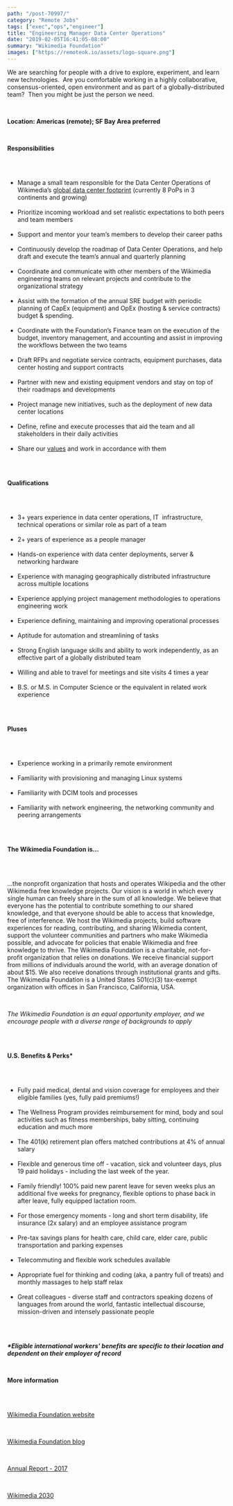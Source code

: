 ```yaml
---
path: "/post-70997/"
category: "Remote Jobs"
tags: ["exec","ops","engineer"]
title: "Engineering Manager Data Center Operations"
date: "2019-02-05T16:41:05-08:00"
summary: "Wikimedia Foundation"
images: ["https://remoteok.io/assets/logo-square.png"]
---
```


<p>We are searching for people with a drive to explore, experiment, and learn new technologies. &nbsp;Are you comfortable working in a highly collaborative, consensus-oriented, open environment and as part of a globally-distributed team? &nbsp;Then you might be just the person we need.</p><br /><p><strong>Location: Americas (remote); SF Bay Area preferred</strong></p><br /><p><strong><strong>Responsibilities</strong></strong></p><br /><ul><br /><li>Manage a small team responsible for the Data Center Operations of Wikimedia&rsquo;s <a href="https://wikitech.wikimedia.org/wiki/Clusters" rel="nofollow">global data center footprint</a> (currently 8 PoPs in 3 continents and growing)</li><br /><li>Prioritize incoming workload and set realistic expectations to both peers and team members</li><br /><li>Support and mentor your team&rsquo;s members to develop their career paths</li><br /><li>Continuously develop the roadmap of Data Center Operations, and help draft and execute the team&rsquo;s annual and quarterly planning</li><br /><li>Coordinate and communicate with other members of the Wikimedia engineering teams on relevant projects and contribute to the organizational strategy</li><br /><li>Assist with the formation of the annual SRE budget with periodic planning of CapEx (equipment) and OpEx (hosting &amp; service contracts) budget &amp; spending.</li><br /><li>Coordinate with the Foundation&rsquo;s Finance team on the execution of the budget, inventory management, and accounting and assist in improving the workflows between the two teams</li><br /><li>Draft RFPs and negotiate service contracts, equipment purchases, data center hosting and support contracts</li><br /><li>Partner with new and existing equipment vendors and stay on top of their roadmaps and developments</li><br /><li>Project manage new initiatives, such as the deployment of new data center locations</li><br /><li>Define, refine and execute processes that aid the team and all stakeholders in their daily activities</li><br /><li>Share our <a href="https://wikimediafoundation.org/wiki/Values" rel="nofollow">values</a> and work in accordance with them</li><br /></ul><br /><p><strong><strong>Qualifications</strong></strong></p><br /><ul><br /><li>3+ years experience in data center operations, IT &nbsp;infrastructure, technical operations or similar role as part of a team</li><br /><li>2+ years of experience as a people manager</li><br /><li>Hands-on experience with data center deployments, server &amp; networking hardware</li><br /><li>Experience with managing geographically distributed infrastructure across multiple locations</li><br /><li>Experience applying project management methodologies to operations engineering work</li><br /><li>Experience defining, maintaining and improving operational processes</li><br /><li>Aptitude for automation and streamlining of tasks</li><br /><li>Strong English language skills and ability to work independently, as an effective part of a globally distributed team</li><br /><li>Willing and able to travel for meetings and site visits 4 times a year</li><br /><li>B.S. or M.S. in Computer Science or the equivalent in related work experience</li><br /></ul><br /><p><strong><strong>Pluses</strong></strong></p><br /><ul><br /><li>Experience working in a primarily remote environment</li><br /><li>Familiarity with provisioning and managing Linux systems</li><br /><li>Familiarity with DCIM tools and processes</li><br /><li>Familiarity with network engineering, the networking community and peering arrangements</li><br /></ul><br /><p><strong> The Wikimedia Foundation is...&nbsp;</strong></p><br /><br /><p>...the nonprofit organization that hosts and operates Wikipedia and the other Wikimedia free knowledge projects. Our vision is a world in which every single human can freely share in the sum of all knowledge. We believe that everyone has the potential to contribute something to our shared knowledge, and that everyone should be able to access that knowledge, free of interference. We host the Wikimedia projects, build software experiences for reading, contributing, and sharing Wikimedia content, support the volunteer communities and partners who make Wikimedia possible, and advocate for policies that enable Wikimedia and free knowledge to thrive. The Wikimedia Foundation is a charitable, not-for-profit organization that relies on donations. We receive financial support from millions of individuals around the world, with an average donation of about $15. We also receive donations through institutional grants and gifts. The Wikimedia Foundation is a United States 501(c)(3) tax-exempt organization with offices in San Francisco, California, USA.</p><br /><p><em>The Wikimedia Foundation is an equal opportunity employer, and we encourage people with a diverse range of backgrounds to apply</em></p><br /><br /><p><strong>U.S. Benefits &amp; Perks*</strong></p><br /><ul><br /><li>Fully paid medical, dental and vision coverage for employees and their eligible families (yes, fully paid premiums!)</li><br /><li>The Wellness Program provides reimbursement for mind, body and soul activities such as fitness memberships, baby sitting, continuing education and much more</li><br /><li>The 401(k) retirement plan offers matched contributions at 4% of annual salary</li><br /><li>Flexible and generous time off - vacation, sick and volunteer days, plus 19 paid holidays - including the last week of the year.</li><br /><li>Family friendly! 100% paid new parent leave for seven weeks plus an additional five weeks for pregnancy, flexible options to phase back in after leave, fully equipped lactation room.</li><br /><li>For those emergency moments - long and short term disability, life insurance (2x salary) and an employee assistance program</li><br /><li>Pre-tax savings plans for health care, child care, elder care, public transportation and parking expenses</li><br /><li>Telecommuting and flexible work schedules available</li><br /><li>Appropriate fuel for thinking and coding (aka, a pantry full of treats) and monthly massages to help staff relax</li><br /><li>Great colleagues - diverse staff and contractors speaking dozens of languages from around the world, fantastic intellectual discourse, mission-driven and intensely passionate people</li><br /></ul><br /><p><em><strong>*Eligible international workers' benefits are specific to their location and dependent on their employer of record</strong></em></p><br /><p><strong>More information</strong></p><br /><br /><p><a href="https://wikimediafoundation.org/" rel="nofollow">Wikimedia Foundation website</a></p><br /><p><a href="https://blog.wikimedia.org/" rel="nofollow">Wikimedia Foundation blog</a></p><br /><p><a href="https://annual.wikimedia.org/2017/" rel="nofollow">Annual Report - 2017</a></p><br /><p><a href="https://meta.wikimedia.org/wiki/Strategy/Wikimedia_movement/2017" rel="nofollow">Wikimedia 2030</a></p><br /><br /><br /><p><br><br></p>
